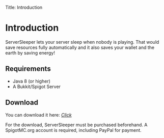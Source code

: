 Title: Introduction

# Introduction

ServerSleeper lets your server sleep when nobody is playing. That would save resources fully automatically and it also saves your wallet and the earth by saving energy!

## Requirements

- Java 8 (or higher)
- A Bukkit/Spigot Server

## Download

You can download it here: [*Click*](https://www.spigotmc.org/resources/84179/)

For the download, ServerSleeper must be purchased beforehand. A SpigotMC.org account is required, including PayPal for payment.

